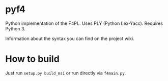 pyf4
====

Python implementation of the F4PL. Uses PLY (Python Lex-Yacc). Requires Python 3.

Information about the syntax you can find on the project wiki.

# How to build

Just run `setup.py build_msi` or run directly via `f4main.py`.
